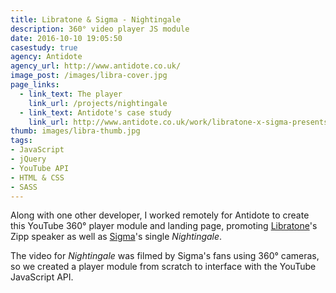 ```yaml
---
title: Libratone & Sigma - Nightingale
description: 360° video player JS module
date: 2016-10-10 19:05:50
casestudy: true
agency: Antidote
agency_url: http://www.antidote.co.uk/
image_post: /images/libra-cover.jpg
page_links:
  - link_text: The player
    link_url: /projects/nightingale
  - link_text: Antidote's case study
    link_url: http://www.antidote.co.uk/work/libratone-x-sigma-presents-nightingale/
thumb: images/libra-thumb.jpg
tags:
- JavaScript
- jQuery
- YouTube API
- HTML & CSS
- SASS
---
```

Along with one other developer, I worked remotely for Antidote to create this YouTube 360° player module and landing page, promoting [Libratone](https://www.libratone.com/uk)'s Zipp speaker as well as [Sigma](http://www.sigmahq.com/)'s single _Nightingale_.

The video for _Nightingale_ was filmed by Sigma's fans using 360° cameras, so we created a player module from scratch to interface with the YouTube JavaScript API.
